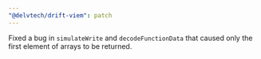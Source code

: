 ```yaml
---
"@delvtech/drift-viem": patch
---
```


Fixed a bug in `simulateWrite` and `decodeFunctionData` that caused only the first element of arrays to be returned.
